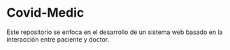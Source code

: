# Covid-Medic
Este repositorio se enfoca en el desarrollo de un sistema web basado en la interacción entre paciente y doctor.
